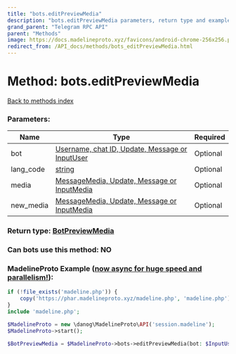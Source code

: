 ```yaml
---
title: "bots.editPreviewMedia"
description: "bots.editPreviewMedia parameters, return type and example"
grand_parent: "Telegram RPC API"
parent: "Methods"
image: https://docs.madelineproto.xyz/favicons/android-chrome-256x256.png
redirect_from: /API_docs/methods/bots_editPreviewMedia.html
---
```

# Method: bots.editPreviewMedia
[Back to methods index](index.html)



### Parameters:

| Name     |    Type       | Required |
|----------|---------------|----------|
|bot|[Username, chat ID, Update, Message or InputUser](/API_docs/types/InputUser.html) | Optional|
|lang\_code|[string](/API_docs/types/string.html) | Optional|
|media|[MessageMedia, Update, Message or InputMedia](/API_docs/types/InputMedia.html) | Optional|
|new\_media|[MessageMedia, Update, Message or InputMedia](/API_docs/types/InputMedia.html) | Optional|


### Return type: [BotPreviewMedia](/API_docs/types/BotPreviewMedia.html)

### Can bots use this method: **NO**


### MadelineProto Example ([now async for huge speed and parallelism!](https://docs.madelineproto.xyz/docs/ASYNC.html)):


```php
if (!file_exists('madeline.php')) {
    copy('https://phar.madelineproto.xyz/madeline.php', 'madeline.php');
}
include 'madeline.php';

$MadelineProto = new \danog\MadelineProto\API('session.madeline');
$MadelineProto->start();

$BotPreviewMedia = $MadelineProto->bots->editPreviewMedia(bot: $InputUser, lang_code: 'string', media: $InputMedia, new_media: $InputMedia, );
```

